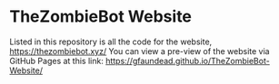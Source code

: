# TheZombieBot Website
Listed in this repository is all the code for the website, https://thezombiebot.xyz/
You can view a pre-view of the website via GitHub Pages at this link: https://gfaundead.github.io/TheZombieBot-Website/
